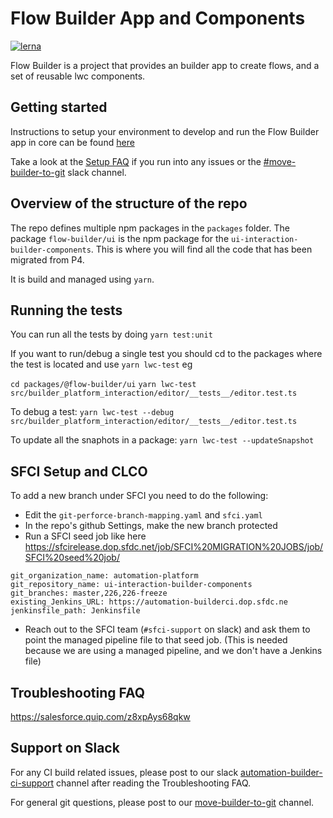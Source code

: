 # Flow Builder App and Components

[![lerna](https://img.shields.io/badge/maintained%20with-lerna-cc00ff.svg)](https://lerna.js.org/)

Flow Builder is a project that provides an builder app to create flows, and a set of reusable lwc components.

## Getting started

Instructions to setup your environment to develop and run the Flow Builder app in core can be found [here](/docs/DevelopmentSetup.md)

Take a look at the [Setup FAQ](https://salesforce.quip.com/BFVUA1AxQWKb) if you run into any issues or the [#move-builder-to-git](https://platformcloud.slack.com/archives/CQH866GSZ) slack channel.

## Overview of the structure of the repo

The repo defines multiple npm packages in the `packages` folder. The package `flow-builder/ui` is the npm package for the `ui-interaction-builder-components`. This is where you will find all the code that has been migrated from P4.

It is build and managed using `yarn`.

## Running the tests

You can run all the tests by doing `yarn test:unit`

If you want to run/debug a single test you should cd to the packages where the test is located and use `yarn lwc-test` eg

`cd packages/@flow-builder/ui`
`yarn lwc-test src/builder_platform_interaction/editor/__tests__/editor.test.ts`

To debug a test:
`yarn lwc-test --debug src/builder_platform_interaction/editor/__tests__/editor.test.ts`

To update all the snaphots in a package:
`yarn lwc-test --updateSnapshot`

## SFCI Setup and CLCO

To add a new branch under SFCI you need to do the following:

-   Edit the `git-perforce-branch-mapping.yaml` and `sfci.yaml`
-   In the repo's github Settings, make the new branch protected
-   Run a SFCI seed job like here https://sfcirelease.dop.sfdc.net/job/SFCI%20MIGRATION%20JOBS/job/SFCI%20seed%20job/

```text
git_organization_name: automation-platform
git_repository_name: ui-interaction-builder-components
git_branches: master,226,226-freeze
existing_Jenkins_URL: https://automation-builderci.dop.sfdc.ne
jenkinsfile_path: Jenkinsfile
```

-   Reach out to the SFCI team (`#sfci-support` on slack) and ask them to point the managed pipeline file to that seed job. (This is needed because we are using a managed pipeline, and we don't have a Jenkins file)

## Troubleshooting FAQ

https://salesforce.quip.com/z8xpAys68qkw

## Support on Slack

For any CI build related issues, please post to our slack [automation-builder-ci-support](https://platformcloud.slack.com/archives/C018MEDNTRU) channel after reading the Troubleshooting FAQ.

For general git questions, please post to our [move-builder-to-git](https://platformcloud.slack.com/archives/CQH866GSZ) channel.
